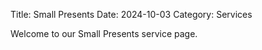 Title: Small Presents
Date: 2024-10-03
Category: Services

Welcome to our Small Presents service page.